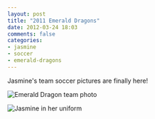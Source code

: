 ```yaml
---
layout: post
title: "2011 Emerald Dragons"
date: 2012-03-24 18:03
comments: false
categories: 
- jasmine
- soccer
- emerald-dragons
---
```

Jasmine's team soccer pictures are finally here!
 


![Emerald Dragon team photo](http://media.eick.us/media/photographs/2012/2012-03-24/2012_03_10-jasmine-soccer.jpg)





![Jasmine in her uniform](http://media.eick.us/media/photographs/2012/2012-03-24/2011-10-21-Jasmine-Soccer.jpg)
